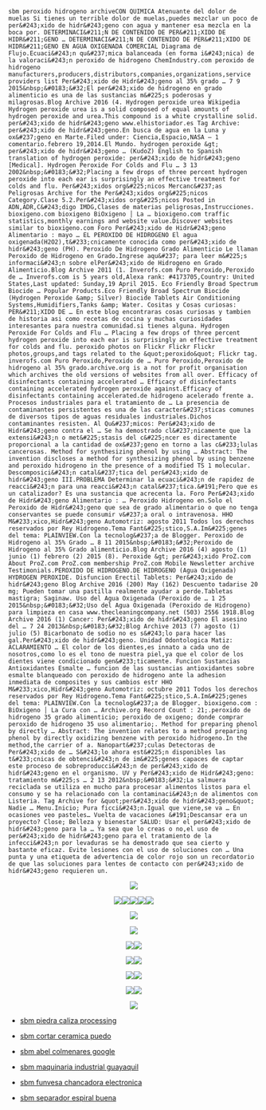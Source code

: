 
```
sbm peroxido hidrogeno archiveCON QUIMICA Atenuante del dolor de muelas Si tienes un terrible dolor de muelas,puedes mezclar un poco de per&#243;xido de hidr&#243;geno con agua y mantener esa mezcla en la boca por. DETERMINACI&#211;N DE CONTENIDO DE PER&#211;XIDO DE HIDR&#211;GENO … DETERMINACI&#211;N DE CONTENIDO DE PER&#211;XIDO DE HIDR&#211;GENO EN AGUA OXIGENADA COMERCIAL Diagrama de Flujo.Ecuaci&#243;n qu&#237;mica balanceada (en forma i&#243;nica) de la valoraci&#243;n peroxido de hidrogeno ChemIndustry.com peroxido de hidrogeno manufacturers,producers,distributors,companies,organizations,service providers list Per&#243;xido de Hidr&#243;geno al 35% grado … 7 9 2015&nbsp;&#0183;&#32;El per&#243;xido de hidrogeno en grado alimenticio es una de las sustancias m&#225;s poderosas y milagrosas.Blog Archive 2016 (4. Hydrogen peroxide urea Wikipedia Hydrogen peroxide urea is a solid composed of equal amounts of hydrogen peroxide and urea.This compound is a white crystalline solid. per&#243;xido de hidr&#243;geno www.elhistoriador.es Tag Archive: per&#243;xido de hidr&#243;geno.En busca de agua en la Luna y ox&#237;geno en Marte.Filed under: Ciencia,Espacio,NASA — 1 comentario.febrero 19,2014.El Mundo. hydrogen peroxide &gt; per&#243;xido de hidr&#243;geno … (KudoZ) English to Spanish translation of hydrogen peroxide: per&#243;xido de hidr&#243;geno [Medical]. Hydrogen Peroxide For Colds and Flu … 3 13 2002&nbsp;&#0183;&#32;Placing a few drops of three percent hydrogen peroxide into each ear is surprisingly an effective treatment for colds and flu. Per&#243;xidos org&#225;nicos Mercanc&#237;as Peligrosas Archive for the Per&#243;xidos org&#225;nicos Category.Clase 5.2.Per&#243;xidos org&#225;nicos Posted in ADN,ADR,C&#243;digo IMDG,Clases de materias peligrosas,Instrucciones. bioxigeno.com bioxigeno BiOxigeno │ La … bioxigeno.com traffic statistics,monthly earnings and website value.Discover websites similar to bioxigeno.com Foro Per&#243;xido de Hidr&#243;geno Alimentario : mayo … EL PEROXIDO DE HIDROGENO El agua oxigenada(H2O2),t&#233;cnicamente conocida como per&#243;xido de hidr&#243;geno (PH). Peroxido De Hidrogeno Grado Alimenticio Le llaman Peroxido de Hidrogeno en Grado.Ingrese aqu&#237; para leer m&#225;s informaci&#243;n sobre elPer&#243;xido de Hidrogeno en Grado Alimenticio.Blog Archive 2011 (1. Inverofs.com Puro Peroxido,Peroxido de … Inverofs.com is 5 years old,Alexa rank: #4173705,Country: United States,Last updated: Sunday,19 April 2015. Eco Friendly Broad Spectrum Biocide … Popular Products.Eco Friendly Broad Spectrum Biocide (Hydrogen Peroxide &amp; Silver) Biocide Tablets Air Conditioning Systems,Humidifiers,Tanks &amp; Water. Cositas y Cosas curiosas: PER&#211;XIDO DE … En este blog encontraras cosas curiosas y tambien de historia asi como recetas de cocina y muchas curiosidades interesantes para nuestra comunidad.si tienes alguna. Hydrogen Peroxide For Colds and Flu … Placing a few drops of three percent hydrogen peroxide into each ear is surprisingly an effective treatment for colds and flu. peroxido photos on Flickr Flickr Flickr photos,groups,and tags related to the &quot;peroxido&quot; Flickr tag. inverofs.com Puro Peroxido,Peroxido de … Puro Peroxido,Peroxido de hidrogeno al 35% grado.archive.org is a not for profit organisation which archives the old versions of websites from all over. Efficacy of disinfectants containing accelerated … Efficacy of disinfectants containing accelerated hydrogen peroxide against.Efficacy of disinfectants containing accelerated.de hidrogeno acelerado frente a. Procesos industriales para el tratamiento de … La presencia de contaminantes persistentes es una de las caracter&#237;sticas comunes de diversos tipos de aguas residuales industriales.Dichos contaminantes resisten. Al Qu&#237;micos: Per&#243;xido de Hidr&#243;geno contra el … Se ha demostrado cl&#237;nicamente que la extensi&#243;n o met&#225;stasis del c&#225;ncer es directamente proporcional a la cantidad de ox&#237;geno en torno a las c&#233;lulas cancerosas. Method for synthesizing phenol by using … Abstract: The invention discloses a method for synthesizing phenol by using benzene and peroxido hidrogeno in the presence of a modified TS 1 molecular. Descomposici&#243;n catal&#237;tica del per&#243;xido de hidr&#243;geno III.PROBLEMA Determinar la ecuaci&#243;n de rapidez de reacci&#243;n para una reacci&#243;n catal&#237;tica.&#191;Pero que es un catalizador? Es una sustancia que acrecenta la. Foro Per&#243;xido de Hidr&#243;geno Alimentario : … Peroxido Hidrogeno en.Solo el Peroxido de Hidr&#243;geno que sea de grado alimentario o que no tenga conservantes se puede consumir v&#237;a oral o intravenosa. HHO M&#233;xico,Hidr&#243;geno Automotriz: agosto 2011 Todos los derechos reservados por Rey Hidrogeno.Tema Fant&#225;stico,S.A.Im&#225;genes del tema: PLAINVIEW.Con la tecnolog&#237;a de Blogger. Peroxido de Hidrogeno al 35% Grado … 8 11 2015&nbsp;&#0183;&#32;Peroxido de Hidrogeno al 35% Grado alimenticio.Blog Archive 2016 (4) agosto (1) junio (1) febrero (2) 2015 (8). Peroxide &gt; per&#243;xido ProZ.com About ProZ.com ProZ.com membership ProZ.com Mobile Newsletter archive Testimonials.PEROXIDO DE HIDROGENO.DE HIDROGENO (Agua Oxigenada) HYDROGEN PEROXIDE. Disfuncion Erectil Tablets: Per&#243;xido de hidr&#243;geno Blog Archive 2016 (200) May (162) Descuento tadarise 20 mg; Pueden tomar una pastilla realmente ayudar a perde.Tabletas mastigra; Saginaw. Uso del Agua Oxigenada (Peroxido de … 1 25 2015&nbsp;&#0183;&#32;Uso del Agua Oxigenada (Peroxido de Hidrogeno) para limpieza en casa www.thecleaningcompany.net (503) 2556 1918.Blog Archive 2016 (1) Cancer: Per&#243;xido de hidr&#243;geno El asesino del … 7 24 2013&nbsp;&#0183;&#32;Blog Archive 2013 (7) agosto (1) julio (5) Bicarbonato de sodio no es s&#243;lo para hacer las gal.Per&#243;xido de hidr&#243;geno. Unidad Odontologica Matiz: ACLARAMIENTO … El color de los dientes,es innato a cada uno de nosotros,como lo es el tono de nuestra piel,ya que el color de los dientes viene condicionado gen&#233;ticamente. Funcion Sustancias Antioxidantes Esmalte … funcion de las sustancias antioxidantes sobre esmalte blanqueado con peroxido de hidrogeno ante la adhesion inmediata de composites y sus cambios estr HHO M&#233;xico,Hidr&#243;geno Automotriz: octubre 2011 Todos los derechos reservados por Rey Hidrogeno.Tema Fant&#225;stico,S.A.Im&#225;genes del tema: PLAINVIEW.Con la tecnolog&#237;a de Blogger. bioxigeno.com : BiOxigeno │ La Cura con … Archive.org Record Count : 21;.peroxido de hidrogeno 35 grado alimenticio; peroxido de oxigeno; donde comprar peroxido de hidrogeno 35 uso alimentario;. Method for preparing phenol by directly … Abstract: The invention relates to a method preparing phenol by directly oxidizing benzene with peroxido hidrogeno.In the method,the carrier of a. Nanopart&#237;culas Detectoras de Per&#243;xido de … S&#243;lo ahora est&#225;n disponibles las t&#233;cnicas de obtenci&#243;n de im&#225;genes capaces de captar este proceso de sobreproducci&#243;n de per&#243;xido de hidr&#243;geno en el organismo. UV y Per&#243;xido de Hidr&#243;geno: tratamiento m&#225;s … 2 13 2012&nbsp;&#0183;&#32;La salmuera reciclada se utiliza en mucho para procesar alimentos listos para el consumo y se ha relacionado con la contaminaci&#243;n de alimentos con Listeria. Tag Archive for &quot;per&#243;xido de hidr&#243;geno&quot; Nadie … Menu.Inicio; Pura ficci&#243;n.Igual que viene,se va … En ocasiones veo pasteles… Vuelta de vacaciones &#191;Descansar era un proyecto? Close; Belleza y bienestar SALUD: Usar el per&#243;xido de hidr&#243;geno para la … Ya sea que lo creas o no,el uso de per&#243;xido de hidr&#243;geno para el tratamiento de la infecci&#243;n por levaduras se ha demostrado que sea cierto y bastante eficaz. Evite lesiones con el uso de soluciones con … Una punta y una etiqueta de advertencia de color rojo son un recordatorio de que las soluciones para lentes de contacto con per&#243;xido de hidr&#243;geno requieren un. 
```

<div align="center">

<a href="https://es-crusher.shibang-china.com/github&k=sbm+peroxido+hidrogeno+archive"><img src="https://static.shibang-china.com/es/crusher/logo.jpg"></a>

<a href="https://es-crusher.shibang-china.com/github&k=sbm+peroxido+hidrogeno+archive"><img src="https://static.shibang-china.com/es/crusher/index.jpg"></a><a href="https://es-crusher.shibang-china.com/material.htmlgithub&k=sbm+peroxido+hidrogeno+archive"><img src="https://static.shibang-china.com/es/crusher/material.jpg"></a><a href="https://es-crusher.shibang-china.com/application.htmlgithub&k=sbm+peroxido+hidrogeno+archive"><img src="https://static.shibang-china.com/es/crusher/application.jpg"></a><a href="https://es-crusher.shibang-china.com/aboutus.htmlgithub&k=sbm+peroxido+hidrogeno+archive"><img src="https://static.shibang-china.com/es/crusher/aboutus.jpg"></a><a href="https://es-crusher.shibang-china.com/contact.htmlgithub&k=sbm+peroxido+hidrogeno+archive"><img src="https://static.shibang-china.com/es/crusher/contact.jpg"></a>

<a href="https://es-crusher.shibang-china.com/github&k=sbm+peroxido+hidrogeno+archive"><img src="https://static.shibang-china.com/es/crusher/banner.jpg"></a>

<a href="https://swt.shibang-china.com/github&k=sbm+peroxido+hidrogeno+archive"><img src="https://static.shibang-china.com/es/crusher/text.jpg"></a>

<a href="https://swt.shibang-china.com/github&k=sbm+peroxido+hidrogeno+archive"><img src="https://static.shibang-china.com/es/crusher/chat.jpg"></a><a href="https://es-crusher.shibang-china.com/contact.htmlgithub&k=sbm+peroxido+hidrogeno+archive"><img src="https://static.shibang-china.com/es/crusher/message.jpg"></a>

<a href="https://es-crusher.shibang-china.com/products/pe.htmlgithub&k=sbm+peroxido+hidrogeno+archive"><img src="https://static.shibang-china.com/es/crusher/pe.jpg"></a><a href="https://es-crusher.shibang-china.com/products/pf.htmlgithub&k=sbm+peroxido+hidrogeno+archive"><img src="https://static.shibang-china.com/es/crusher/pf.jpg"></a>

<a href="https://es-crusher.shibang-china.com/products/hpt.htmlgithub&k=sbm+peroxido+hidrogeno+archive"><img src="https://static.shibang-china.com/es/crusher/hpt.jpg"></a><a href="https://es-crusher.shibang-china.com/products/vsi.htmlgithub&k=sbm+peroxido+hidrogeno+archive"><img src="https://static.shibang-china.com/es/crusher/vsi.jpg"></a>

<a href="https://es-crusher.shibang-china.com/products/klv.htmlgithub&k=sbm+peroxido+hidrogeno+archive"><img src="https://static.shibang-china.com/es/crusher/klv.jpg"></a><a href="https://es-crusher.shibang-china.com/products/portable.htmlgithub&k=sbm+peroxido+hidrogeno+archive"><img src="https://static.shibang-china.com/es/crusher/portable.jpg"></a>

<a href="https://swt.shibang-china.com/github&k=sbm+peroxido+hidrogeno+archive"><img src="https://static.shibang-china.com/es/crusher/case.jpg"></a>

</div>


* [sbm piedra caliza processing](sbm%20piedra%20caliza%20processing.md)

* [sbm cortar ceramica puedo](sbm%20cortar%20ceramica%20puedo.md)

* [sbm abel colmenares google](sbm%20abel%20colmenares%20google.md)

* [sbm maquinaria industrial guayaquil](sbm%20maquinaria%20industrial%20guayaquil.md)

* [sbm funvesa chancadora electronica](sbm%20funvesa%20chancadora%20electronica.md)

* [sbm separador espiral buena](sbm%20separador%20espiral%20buena.md)